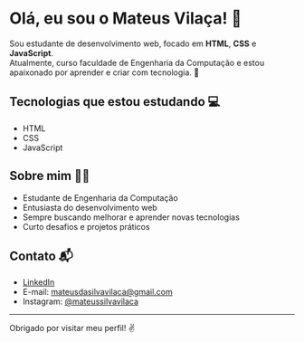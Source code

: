 # Olá, eu sou o Mateus Vilaça! 👋

Sou estudante de desenvolvimento web, focado em **HTML**, **CSS** e **JavaScript**.  
Atualmente, curso faculdade de Engenharia da Computação e estou apaixonado por aprender e criar com tecnologia. 🚀

## Tecnologias que estou estudando 💻

- HTML  
- CSS  
- JavaScript  

## Sobre mim 🧑‍💻

- Estudante de Engenharia da Computação  
- Entusiasta do desenvolvimento web  
- Sempre buscando melhorar e aprender novas tecnologias  
- Curto desafios e projetos práticos  

## Contato 📬

- [LinkedIn](https://www.linkedin.com/in/mateus-vila%C3%A7a-642b18220/)  
- E-mail: mateusdasilvavilaca@gmail.com  
- Instagram: [@mateussilvavilaca](https://www.instagram.com/mateussilvavilaca)  

---

Obrigado por visitar meu perfil! ✌️
